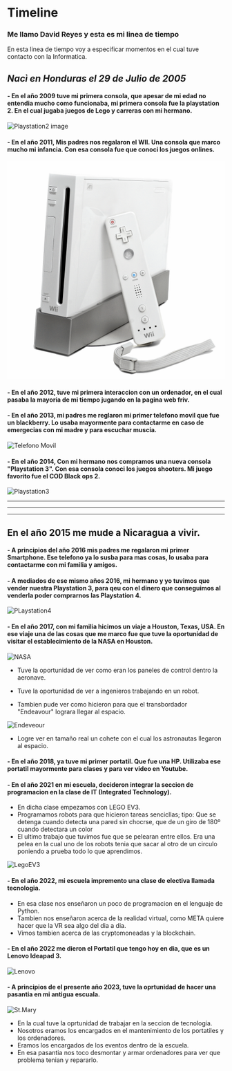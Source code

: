 # Timeline

### Me llamo David Reyes y esta es mi linea de tiempo

En esta linea de tiempo voy a especificar momentos en el cual tuve contacto con la Informatica.

## ***Nacì en Honduras el 29 de Julio de 2005***

#### - En el año 2009 tuve mi primera consola, que apesar de mi edad no entendia mucho como funcionaba, mi primera consola fue la playstation 2. En el cual jugaba juegos de Lego y carreras con mi hermano.

![Playstation2 image](https://phantom-elmundo.unidadeditorial.es/ceff712f04a60d823c30ac9d03ee9d53/resize/550/f/webp/assets/multimedia/imagenes/2020/03/03/15832354407809.jpg)


#### - En el año 2011, Mis padres nos regalaron el WII. Una consola que marco mucho mi infancia. Con esa consola fue que conoci los juegos onlines.

![WII Image](Wii.png)

#### - En el año 2012, tuve mi primera interaccion con un ordenador, en el cual pasaba la mayoria de mi tiempo jugando en la pagina web friv.

#### - En el año 2013, mi padres me reglaron mi primer telefono movil que fue un blackberry. Lo usaba mayormente para contactarme en caso de emergecias con mi madre y para escuchar muscia.

![Telefono Movil](https://cdns.4clik.com/smartphone/SMTPH1334/blackberry-curve-9300-pic-1-full.jpg)
#### - En el año 2014, Con mi hermano nos compramos una nueva consola "Playstation 3". Con esa consola conoci los juegos shooters. Mi juego favorito fue el COD Black ops 2.
![Playstation3](https://www.refurbished.fr/cache/images/playstation-3-slim-front-controller_600x600_BGresize_16777215-tj.png)

---
___
___
## En el año 2015 me mude a Nicaragua a vivir.

#### - A principios del año 2016 mis padres me regalaron mi primer Smartphone. Ese telefono ya lo susba para mas cosas, lo usaba para contactarme con mi familia y amigos.

#### - A mediados de ese mismo años 2016, mi hermano y yo tuvimos que vender nuestra Playstation 3, para qeu con el dinero que conseguimos al venderla poder comprarnos las Playstation 4.

![PLaystation4](https://m.media-amazon.com/images/I/71iKdXqlx2L._AC_SL1500_.jpg)

#### - En el año 2017, con mi familia hicimos un viaje a Houston, Texas, USA. En ese viaje una de las cosas que me marco fue que tuve la oportunidad de visitar el establecimiento de la NASA en Houston.
![NASA](https://dunham-bush.com/wp-content/uploads/2019/12/NASA-Space-Centre-Houston-2-900x556.jpg)

- Tuve la oportunidad de ver como eran los paneles de control dentro la aeronave.

- Tuve la oportunidad de ver a ingenieros trabajando en un robot.
- Tambien pude ver como hicieron para que el transbordador "Endeavour" lograra llegar al espacio.

![Endeveour](https://cdn.britannica.com/91/72291-050-911EFFFC/space-shuttle-Endeavour-landing-Edwards-Air-Force-May-2000.jpg?w=300)

- Logre ver en tamaño real un cohete con el cual los astronautas llegaron al espacio.

    

#### - En el año 2018, ya tuve mi primer portatil. Que fue una HP. Utilizaba ese portatil mayormente para clases y para ver video en Youtube.

#### - En el año 2021 en mi escuela, decideron integrar la seccion de programacion en la clase de IT (Integrated Technology). 

- En dicha clase empezamos con LEGO EV3.
-  Programamos robots para que hicieron tareas sencicllas; tipo: Que se detenga cuando detecta una pared sin chocrse, que de un giro de 180º cuando detectara un color
- El ultimo trabajo que tuvimos fue que se pelearan entre ellos. Era una pelea en la cual uno de los robots tenia que sacar al otro de un circulo poniendo a prueba todo lo que aprendimos.

![LegoEV3](https://www.weareteachers.com/wp-content/uploads/2016/08/edge-finding-robot-6.png)

#### - En el año 2022, mi escuela impremento una clase de electiva llamada tecnologia.
    
- En esa clase nos enseñaron un poco de programacion en el lenguaje de Python.
-  Tambien nos enseñaron acerca de la realidad virtual, como META quiere hacer que la VR sea algo del dia a dia.
-  Vimos tambien acerca de las cryptomoneadas y la blockchain.


#### - En el año 2022 me dieron el Portatil que tengo hoy en dia, que es un Lenovo Ideapad 3.

![Lenovo](https://p3-ofp.static.pub/fes/cms/2022/12/28/lnfmv13jwu5nb0xzzmczeytk58lh6e366455.png)

#### - A principios de el presente año 2023, tuve la oprtunidad de hacer una pasantia en mi antigua escuala. 
![St.Mary](https://0n0e87.p3cdn1.secureserver.net/wp-content/uploads/2019/03/login-icon.png)
- En la cual tuve la oprtunidad de trabajar en la seccion de tecnologia.
- Nosotros eramos los encargados en el mantenimiento de los portatiles y los ordenadores.
- Eramos los encargados de los eventos dentro de la escuela.
- En esa pasantia nos toco desmontar y armar ordenadores para ver que problema tenian y repararlo.